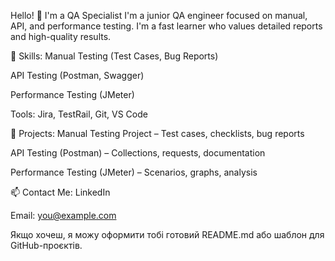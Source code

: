 Hello! 👋 I'm a QA Specialist
I'm a junior QA engineer focused on manual, API, and performance testing. I'm a fast learner who values detailed reports and high-quality results.

🧰 Skills:
Manual Testing (Test Cases, Bug Reports)

API Testing (Postman, Swagger)

Performance Testing (JMeter)

Tools: Jira, TestRail, Git, VS Code

📁 Projects:
Manual Testing Project – Test cases, checklists, bug reports

API Testing (Postman) – Collections, requests, documentation

Performance Testing (JMeter) – Scenarios, graphs, analysis

📫 Contact Me:
LinkedIn

Email: you@example.com

Якщо хочеш, я можу оформити тобі готовий README.md або шаблон для GitHub-проєктів.
